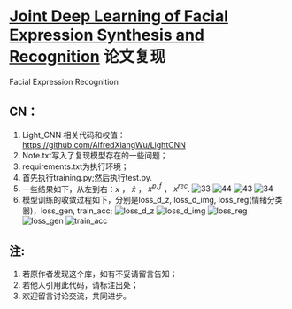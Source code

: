 # [Joint Deep Learning of Facial Expression Synthesis and Recognition](https://ieeexplore.ieee.org/document/8943107) 论文复现
Facial Expression Recognition
## CN：
1. Light_CNN 相关代码和权值：https://github.com/AlfredXiangWu/LightCNN
2. Note.txt写入了复现模型存在的一些问题；
3. requirements.txt为执行环境；
4. 首先执行training.py;然后执行test.py.
5. 一些结果如下，从左到右：$`x`$  ，   $`\widehat{x}`$   ，  $`x^{p,f}`$  ，  $`x^{rec}`$.
![33](https://github.com/1056891520/FESGAN_manipulator_master/assets/71159747/5a2f7053-6e18-4ebc-803f-3efb60123572)
![44](https://github.com/1056891520/FESGAN_manipulator_master/assets/71159747/33e7b84b-b779-4483-a77c-2418bc7e0305)
![43](https://github.com/1056891520/FESGAN_manipulator_master/assets/71159747/62ad60ac-9575-4111-88b1-6b8452b36781)
![34](https://github.com/1056891520/FESGAN_manipulator_master/assets/71159747/301dfbb8-a228-4076-bc07-55df6417b6c4)
6. 模型训练的收敛过程如下，分别是loss_d_z, loss_d_img, loss_reg(情绪分类器)，loss_gen, train_acc;
![loss_d_z](https://github.com/1056891520/FESGAN_manipulator_master/assets/71159747/33559122-682b-49a0-bf38-1b31989b5dc8)
![loss_d_img](https://github.com/1056891520/FESGAN_manipulator_master/assets/71159747/ac0ae443-e1df-4e7e-b765-36843e899830)
![loss_reg](https://github.com/1056891520/FESGAN_manipulator_master/assets/71159747/648daf48-5986-4219-b2e7-8d134a32acf0)
![loss_gen](https://github.com/1056891520/FESGAN_manipulator_master/assets/71159747/95f6c097-9001-4a5a-b52a-7db7e16397fc)
![train_acc](https://github.com/1056891520/FESGAN_manipulator_master/assets/71159747/07e32212-7f7f-4327-8afe-8e9f90fb8a2f)
## 注:
1. 若原作者发现这个库，如有不妥请留言告知；
2. 若他人引用此代码，请标注出处；
3. 欢迎留言讨论交流，共同进步。

